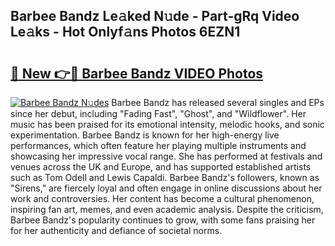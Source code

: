 ## Barbee Bandz Le𝚊ked N𝚞de - Part-gRq Video Le𝚊ks - Hot Onlyf𝚊ns Photos 6EZN1

# <h2><a href="http://ab68597.deff.icu/?id=Barbee+Bandz">🔗 New 👉🔴 Barbee Bandz VIDEO Photos</a></h2>

[![Barbee Bandz N𝚞des](https://i.imgur.com/rIISA9y.gif)](http://ab68597.deff.icu/?id=Barbee+Bandz)
Barbee Bandz has released several singles and EPs since her debut, including "Fading Fast", "Ghost", and "Wildflower". Her music has been praised for its emotional intensity, melodic hooks, and sonic experimentation. Barbee Bandz is known for her high-energy live performances, which often feature her playing multiple instruments and showcasing her impressive vocal range. She has performed at festivals and venues across the UK and Europe, and has supported established artists such as Tom Odell and Lewis Capaldi. Barbee Bandz's followers, known as "Sirens," are fiercely loyal and often engage in online discussions about her work and controversies. Her content has become a cultural phenomenon, inspiring fan art, memes, and even academic analysis. Despite the criticism, Barbee Bandz's popularity continues to grow, with some fans praising her for her authenticity and defiance of societal norms.
